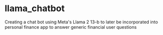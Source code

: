 # llama_chatbot
Creating a chat bot using Meta's Llama 2 13-b to later be incorporated into personal finance app to answer generic financial user questions
